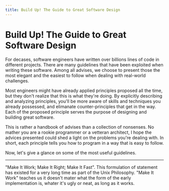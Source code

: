 ```yaml
---
title: Build Up! The Guide to Great Software Design
---
```


# Build Up! The Guide to Great Software Design

For decases, software engineers have written over billions lines of code in different projects. There are many guidelines that have been exploited when writing these software. Among all advises, we choose to present those the most elegant and the easiest to follow when dealing with real-world challenges.

Most engineers might have already applied principles proposed all the time, but they don't realize that this is what they're doing. By explicitly describing and analyzing principles, you'll be more aware of skills and techniques you already possessed, and elimanate counter-principles that get in the way. Each of the proposed principle serves the purpose of designing and building great software.

This is rather a handbook of advises than a collection of nonsenses. No mather you are a rookie programmer or a vetteran architect, I hope the advices presented could shed a light on the problems you're dealing with. In short, each principle tells you how to program in a way that is easy to follow.

Now, let's give a glance on some of the most useful guidelines.

---

"Make It Work; Make It Right; Make It Fast". This formulation of statement has existed for a very long time as part of the Unix Philosophy. "Make It Work" teaches us it doesn't mater what the form of the early implementation is, whater it's ugly or neat, as long as it works.